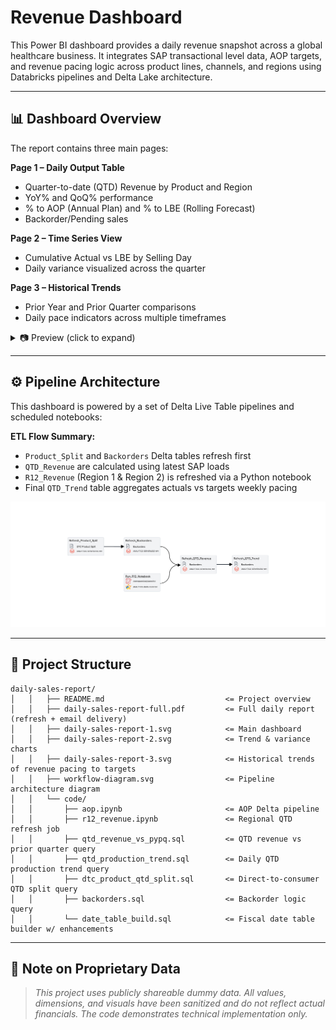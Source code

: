 # Revenue Dashboard

This Power BI dashboard provides a daily revenue snapshot across a global healthcare business. It integrates SAP transactional level data, AOP targets, and revenue pacing logic across product lines, channels, and regions using Databricks pipelines and Delta Lake architecture.

---

## 📊 Dashboard Overview

The report contains three main pages:

**Page 1 – Daily Output Table**

* Quarter-to-date (QTD) Revenue by Product and Region
* YoY% and QoQ% performance
* % to AOP (Annual Plan) and % to LBE (Rolling Forecast)
* Backorder/Pending sales

**Page 2 – Time Series View**

* Cumulative Actual vs LBE by Selling Day
* Daily variance visualized across the quarter

**Page 3 – Historical Trends**

* Prior Year and Prior Quarter comparisons
* Daily pace indicators across multiple timeframes

<details>
  <summary>📷 Preview (click to expand)</summary>

![Page 1](daily-sales-report-1.svg)

![Page 2](daily-sales-report-2.svg)

![Page 3](daily-sales-report-3.svg)

</details>

---

## ⚙️ Pipeline Architecture

This dashboard is powered by a set of Delta Live Table pipelines and scheduled notebooks:

**ETL Flow Summary:**

* `Product_Split` and `Backorders` Delta tables refresh first
* `QTD_Revenue` are calculated using latest SAP loads
* `R12_Revenue` (Region 1 & Region 2) is refreshed via a Python notebook
* Final `QTD_Trend` table aggregates actuals vs targets weekly pacing

![Workflow](workflow-diagram.svg)

---

## 📂 Project Structure

```
daily-sales-report/
│   │   ├── README.md                           <= Project overview
│   │   ├── daily-sales-report-full.pdf         <= Full daily report (refresh + email delivery)
│   │   ├── daily-sales-report-1.svg            <= Main dashboard
│   │   ├── daily-sales-report-2.svg            <= Trend & variance charts
│   │   ├── daily-sales-report-3.svg            <= Historical trends of revenue pacing to targets
│   │   ├── workflow-diagram.svg                <= Pipeline architecture diagram
│   │   └── code/
│   │       ├── aop.ipynb                       <= AOP Delta pipeline
│   │       ├── r12_revenue.ipynb               <= Regional QTD refresh job
│   │       ├── qtd_revenue_vs_pypq.sql         <= QTD revenue vs prior quarter query
│   │       ├── qtd_production_trend.sql        <= Daily QTD production trend query
│   │       ├── dtc_product_qtd_split.sql       <= Direct-to-consumer QTD split query
│   │       ├── backorders.sql                  <= Backorder logic query
│   │       └── date_table_build.sql            <= Fiscal date table builder w/ enhancements
```

---

## 🔐 Note on Proprietary Data

> *This project uses publicly shareable dummy data. All values, dimensions, and visuals have been sanitized and do not reflect actual financials. The code demonstrates technical implementation only.*
